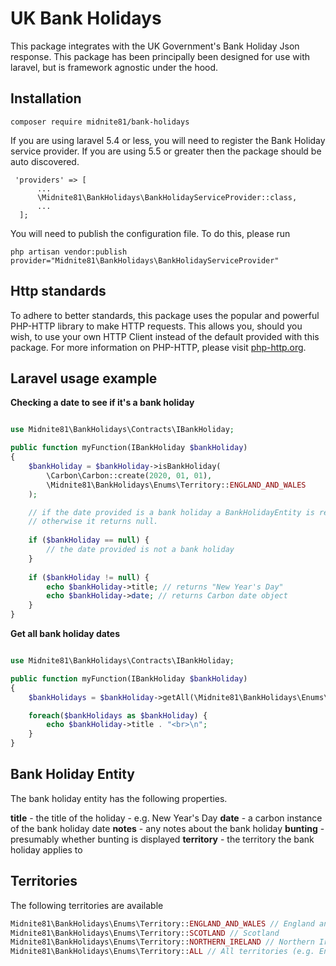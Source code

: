 # UK Bank Holidays

This package integrates with the UK Government's Bank Holiday Json response. This package has been principally been
designed for use with laravel, but is framework agnostic under the hood. 

## Installation

```
composer require midnite81/bank-holidays
```

If you are using laravel 5.4 or less, you will need to register the Bank Holiday service provider. If you are using 5.5
or greater then the package should be auto discovered.

```
 'providers' => [
      ...
      \Midnite81\BankHolidays\BankHolidayServiceProvider::class,
      ...
  ];
```

You will need to publish the configuration file. To do this, please run

```
php artisan vendor:publish provider="Midnite81\BankHolidays\BankHolidayServiceProvider"
```

## Http standards

To adhere to better standards, this package uses the popular and powerful PHP-HTTP library to make HTTP requests. 
This allows you, should you wish, to use your own HTTP Client instead of the default provided with this package. 
For more information on PHP-HTTP, please visit [php-http.org](http://docs.php-http.org/en/latest/).

## Laravel usage example

**Checking a date to see if it's a bank holiday**

```php

use Midnite81\BankHolidays\Contracts\IBankHoliday;

public function myFunction(IBankHoliday $bankHoliday)
{ 
    $bankHoliday = $bankHoliday->isBankHoliday(
        \Carbon\Carbon::create(2020, 01, 01), 
        \Midnite81\BankHolidays\Enums\Territory::ENGLAND_AND_WALES
    );

    // if the date provided is a bank holiday a BankHolidayEntity is returned
    // otherwise it returns null.
   
    if ($bankHoliday == null) {
        // the date provided is not a bank holiday
    }
    
    if ($bankHoliday != null) { 
        echo $bankHoliday->title; // returns "New Year's Day"
        echo $bankHoliday->date; // returns Carbon date object    
    } 
}
```

**Get all bank holiday dates**

```php

use Midnite81\BankHolidays\Contracts\IBankHoliday;

public function myFunction(IBankHoliday $bankHoliday)
{ 
    $bankHolidays = $bankHoliday->getAll(\Midnite81\BankHolidays\Enums\Territory::ENGLAND_AND_WALES);

    foreach($bankHolidays as $bankHoliday) { 
        echo $bankHoliday->title . "<br>\n";  
    }
}
```

## Bank Holiday Entity

The bank holiday entity has the following properties.

**title** - the title of the holiday - e.g. New Year's Day
**date** - a carbon instance of the bank holiday date
**notes** - any notes about the bank holiday
**bunting** - presumably whether bunting is displayed
**territory** - the territory the bank holiday applies to

## Territories

The following territories are available

```php
Midnite81\BankHolidays\Enums\Territory::ENGLAND_AND_WALES // England and Wales
Midnite81\BankHolidays\Enums\Territory::SCOTLAND // Scotland
Midnite81\BankHolidays\Enums\Territory::NORTHERN_IRELAND // Northern Ireland
Midnite81\BankHolidays\Enums\Territory::ALL // All territories (e.g. England, Wales, Scotland and Northern Ireland)
```